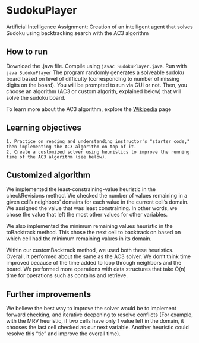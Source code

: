 # SudokuPlayer

Artificial Intelligence Assignment: Creation of an intelligent agent that solves Sudoku using backtracking search with the AC3 algorithm

How to run
------
Download the .java file. Compile using ``` javac SudokuPlayer.java ```. Run with ``` java SudokuPlayer ```
The program randomly generates a solveable sudoku board based on level of difficulty (corresponding to number of missing digits on the board). You will be prompted to run via GUI or not. Then, you choose an algorithm (AC3 or custom algorith, explained below) that will solve the sudoku board.

To learn more about the AC3 algorithm, explore the [Wikipedia](https://en.wikipedia.org/wiki/AC-3_algorithm) page

Learning objectives
----- 
	1. Practice on reading and understanding instructor's "starter code," then implementing the AC3 algorithm on top of it. 
	2. Create a customized solver using heuristics to improve the running time of the AC3 algorithm (see below).

Customized algorithm
-----
We implemented the least-constraining-value heuristic in the checkRevisions method. We checked the number of values remaining in a given cell’s neighbors’ domains for each value in the current cell’s domain. We assigned the value that was least constraining. In other words, we chose the value that left the most other values for other variables.
	
We also implemented the minimum remaining values heuristic in the toBacktrack method. This chose the next cell to backtrack on based on which cell had the minimum remaining values in its domain. 
	
Within our customBacktrack method, we used both these heuristics. Overall, it performed about the same as the AC3 solver. We don’t think time improved because of the time added to loop through neighbors and the board. We performed more operations with data structures that take O(n) time for operations such as contains and retrieve. 
	
Further improvements
-------

We believe the best way to improve the solver would be to implement forward checking, and iterative deepening to resolve conflicts (For example, with the MRV heuristic, if two cells have only 1 value left in the domain, it chooses the last cell checked as our next variable. Another heuristic could resolve this “tie” and improve the overall time). 
